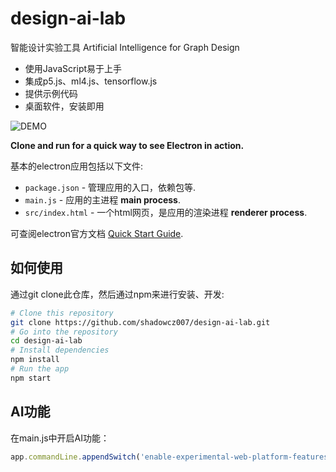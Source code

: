 # design-ai-lab

智能设计实验工具 Artificial Intelligence for Graph Design

- 使用JavaScript易于上手
- 集成p5.js、ml4.js、tensorflow.js
- 提供示例代码
- 桌面软件，安装即用

![DEMO](https://shadowcz007.github.io/design-ai-lab/examples/demo.png)

**Clone and run for a quick way to see Electron in action.**

基本的electron应用包括以下文件:

- `package.json` - 管理应用的入口，依赖包等.
- `main.js` - 应用的主进程 **main process**.
- `src/index.html` - 一个html网页，是应用的渲染进程 **renderer process**.

可查阅electron官方文档 [Quick Start Guide](https://electronjs.org/docs/tutorial/quick-start).

## 如何使用

通过git clone此仓库，然后通过npm来进行安装、开发:

```bash
# Clone this repository
git clone https://github.com/shadowcz007/design-ai-lab.git
# Go into the repository
cd design-ai-lab
# Install dependencies
npm install
# Run the app
npm start
```

## AI功能

在main.js中开启AI功能：

```javascript
app.commandLine.appendSwitch('enable-experimental-web-platform-features');
```